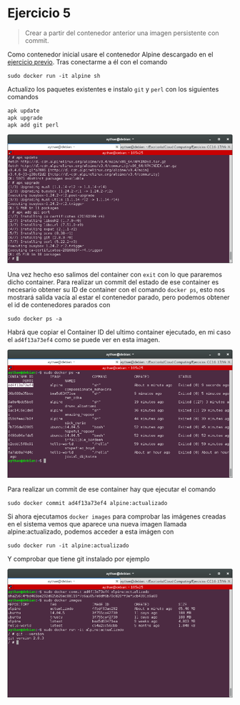 # Ejercicio 5
>Crear a partir del contenedor anterior una imagen persistente con commit.

Como contenedor inicial usare el contenedor Alpine descargado en el [ejercicio previo](Ejercicio4.md). Tras conectarme a él con el comando

```
sudo docker run -it alpine sh
```

Actualizo los paquetes existentes e instalo `git` y `perl` con los siguientes comandos

```
apk update
apk upgrade
apk add git perl
```
![Actualizando e instalando paquetes en Alpine](imagenes/Ejercicio5.1.png "Actualizando e instalando paquetes en Alpine")

Una vez hecho eso salimos del container con `exit` con lo que pararemos dicho container. Para realizar un commit del estado de ese container es necesario obtener su ID de container con el comando `docker ps`, esto nos mostrará salida vacía al estar el contenedor parado, pero podemos obtener el id de contenedores parados con

```
sudo docker ps -a
```

Habrá que copiar el Container ID del ultimo container ejecutado, en mi caso el `ad4f13a73ef4` como se puede ver en esta imagen.

![Consultando Containers ID con el comando docker ps](imagenes/Ejercicio5.2.png "Consultando Containers ID con el comando docker ps")

Para realizar un commit de ese container hay que ejecutar el comando

```
sudo docker commit ad4f13a73ef4 alpine:actualizado
```

Si ahora ejecutamos `docker images` para comprobar las imágenes creadas en el sistema vemos que aparece una nueva imagen llamada alpine:actualizado, podemos acceder a esta imágen con

```
sudo docker run -it alpine:actualizado
```

Y comprobar que tiene git instalado por ejemplo

![Consultando imágenes creadas con docker](imagenes/Ejercicio5.3.png "Consultando imágenes creadas con docker")
